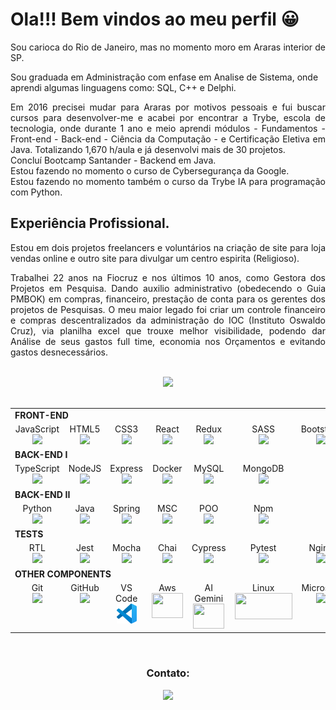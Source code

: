 # Ola!!! Bem vindos ao meu perfil 😀

<p align= "justify">Sou carioca do Rio de Janeiro, mas no momento moro em Araras interior de SP.</p> <p>Sou graduada em Administração
com enfase em Analise de Sistema, onde aprendi algumas linguagens como:
SQL, C++ e Delphi.</p>
<p align= "justify">
Em 2016 precisei mudar para Araras por motivos pessoais e fui buscar cursos
para desenvolver-me e acabei por encontrar a Trybe, escola de tecnologia, onde
durante 1 ano e meio aprendi módulos - Fundamentos - Front-end - Back-end - Ciência da Computação - e Certificação Eletiva em Java. 
Totalizando 1,670 h/aula e já desenvolvi mais de 30 projetos. 
<br>Concluí Bootcamp Santander - Backend em Java.
<br>Estou fazendo no momento o curso de Cybersegurança da Google.
<br>Estou fazendo no momento também o curso da Trybe IA para programação com Python. 
</p> 

## Experiência Profissional.

<p align= "justify">Estou em dois projetos freelancers e voluntários na criação de site para loja vendas online e outro site para divulgar um centro espirita (Religioso).</p>
<p align= "justify">Trabalhei 22 anos na Fiocruz e nos últimos 10 anos, como Gestora dos Projetos
em Pesquisa. Dando auxilio administrativo (obedecendo o Guia PMBOK) em
compras, financeiro, prestação de conta para os gerentes dos projetos de Pesquisas. O meu
maior legado foi criar um controle financeiro e compras descentralizados da administração do IOC (Instituto Oswaldo Cruz), via planilha excel que trouxe melhor visibilidade, podendo dar Análise de seus gastos full time, economia nos Orçamentos e evitando gastos desnecessários.
</p>


<br>

<!-- GITHUB STATUS -->
<div align="center">
<!--   <img height="180em" src="https://github-readme-stats.vercel.app/api?username=patriciaEliseu&show_icons=true&theme=cobalt&include_all_commits=true&count_private=true"/> -->
  <img height="180em" src="https://github-readme-stats.vercel.app/api/top-langs/?username=patriciaEliseu&layout=compact&langs_count=10&theme=dark"/>

  <!-- TEMAS: dark, radical, merko, gruvbox, tokyonight, onedark, cobalt, synthwave, highcontrast, dracula -->
</div>

<br>

<!-- TECNOLOGIAS -->
<table width="320px" align="center">
  <tbody>
    <tr>
      <td colspan="8" align="left"><strong>FRONT-END</strong></td>
    </tr>
    <tr valign="top">
      <td width="80px" align="center">
        <span>JavaScript</span><br>
        <img height="32px" src="https://upload.vectorlogo.zone/logos/javascript/images/239ec8a4-163e-4792-83b6-3f6d96911757.svg" />
      </td>
      <td width="80px" align="center">
        <span>HTML5</span><br>
        <img height="32" src="https://cdn.jsdelivr.net/gh/devicons/devicon/icons/html5/html5-original.svg" />
      </td>
      <td width="80px" align="center">
        <span>CSS3</span><br>
        <img height="32px" src="https://cdn.jsdelivr.net/gh/devicons/devicon/icons/css3/css3-original.svg">
      </td>
      <td width="80px" align="center">
        <span>React</span><br>
        <img height="32px" src="https://cdn.jsdelivr.net/gh/devicons/devicon/icons/react/react-original.svg"/>
      </td>
      <td width="80px" align="center">
        <span>Redux</span><br>
        <img height="32" src="https://cdn.worldvectorlogo.com/logos/redux.svg">
      </td>
      <td width="80px" align="center">
        <span>SASS</span><br>
        <img height="32px" src="https://github.com/user-attachments/assets/55241c36-e4e7-4490-a26f-7679b246a7ad" />
      </td>
      <td width="80px" align="center">
        <span>Bootstrap</span><br>
        <img height="32px" src="https://v5.getbootstrap.com/docs/5.0/assets/brand/bootstrap-logo-shadow.png"/>
      </td>
      <td width="80px" align="center">
        <span>Trello</span><br>
        <img height="32px" src="https://www.vectorlogo.zone/logos/trello/trello-icon.svg" />
      </td>
    </tr>
    <tr>
      <td colspan="8" align="left"><strong>BACK-END I</strong></td>
    </tr>
    <tr valign="top">
      <td width="80px" align="center">
        <span>TypeScript</span><br>
        <img height="32px" src="https://www.vectorlogo.zone/logos/typescriptlang/typescriptlang-icon.svg" />
      </td>
      <td width="80px" align="center">
        <span>NodeJS</span><br>
        <img height="32px" src="https://www.vectorlogo.zone/logos/nodejs/nodejs-icon.svg" />
      </td>           
      <td width="80px" align="center">
        <span>Express</span><br>
        <img height="42px" src="https://cdn.jsdelivr.net/gh/devicons/devicon/icons/express/express-original.svg">
      </td>
      <td width="60px" align="center">
        <span>Docker</span><br>
        <img height="32px" src="https://user-images.githubusercontent.com/25181517/117207330-263ba280-adf4-11eb-9b97-0ac5b40bc3be.png" />
      </td>
      <td width="50px" align="center">
        <span>MySQL</span><br>
        <img height="52px" src="https://user-images.githubusercontent.com/25181517/183896128-ec99105a-ec1a-4d85-b08b-1aa1620b2046.png" />
      </td>
      <td width="80px" align="center">
        <span>MongoDB</span><br>
        <img height="48px" src="https://img.shields.io/badge/MongoDB-%234ea94b.svg?style=for-the-badge&logo=mongodb&logoColor=white" />
      </td>           
    </tr>
    <tr>
      <td colspan="8" align="left"><strong>BACK-END II</strong></td>
    </tr>
	    <td width="80px" align="center">
        <span>Python</span><br>
        <img height="32" src="https://www.vectorlogo.zone/logos/python/python-icon.svg" />
      </td>
		  <td width="40px" align="center">
        <span>Java</span><br>
        <img height="37" src="https://www.vectorlogo.zone/logos/java/java-icon.svg" />
      </td>
	    <td width="80px" align="center">
        <span>Spring</span><br>
        <img height="32px" src="https://img.shields.io/badge/spring-%236DB33F.svg?style=for-the-badge&logo=spring&logoColor=white" />
      </td>	
      <td width="90px" align="center">
        <span>MSC</span><br>
        <img height="32px" src="https://user-images.githubusercontent.com/96168296/232324476-9102fc89-b213-4038-b778-bb6ca9bc0cbf.png" />
      </td> 
      <td width="90px" align="center">
        <span>POO</span><br>
        <img height="32px" src="https://user-images.githubusercontent.com/96168296/232327980-9879eec2-daa9-477a-b087-bfa0c6d95d5c.png" />
      </td> 
	    <td width="80px" align="center">
        <span>Npm</span><br>
        <img height="32px" src="https://www.vectorlogo.zone/logos/npmjs/npmjs-ar21.svg"/>
      </td>
	  <tr>
      <td colspan="8" align="left"><strong>TESTS</strong></td>
    </tr>
    <tr valign="top">
      <td width="80px" align="center">
        <span>RTL</span><br>
        <img height="32" src="https://testing-library.com/img/octopus-128x128.png" />
      </td>
      <td width="80px" align="center">
        <span>Jest</span><br>
        <img height="32px" src="https://user-images.githubusercontent.com/25181517/187955005-f4ca6f1a-e727-497b-b81b-93fb9726268e.png" />
      </td>
      <td width="80px" align="center">
        <span>Mocha</span><br>
        <img height="32px" src="https://www.vectorlogo.zone/logos/mochajs/mochajs-icon.svg" />
      </td>
      <td width="80px" align="center">
        <span>Chai</span><br>
        <img height="32px" src="https://user-images.githubusercontent.com/25181517/201476472-d2f5f644-cfc9-43e5-96d3-c8f40f18b5cb.png" />
      </td>            
      <td width="80px" align="center">
        <span>Cypress</span><br>
        <img height="32" src="https://user-images.githubusercontent.com/68279555/200387386-276c709f-380b-46cc-81fd-f292985927a8.png" />
      </td>
      <td width="80px" align="center">
        <span>Pytest</span><br>
        <img height="42" src="https://user-images.githubusercontent.com/25181517/184117132-9e89a93b-65fb-47c3-91e7-7d0f99e7c066.png" />
      </td>
	    <td width="32px" align="center">
        <span>Nginx</span><br>
        <img height="40px" src="https://user-images.githubusercontent.com/25181517/183345125-9a7cd2e6-6ad6-436f-8490-44c903bef84c.png" />
      </td>
    </tr>      
    <tr>
      <td colspan="8" align="left"><strong>OTHER COMPONENTS</strong></td>
    </tr>
    <tr valign="top">              
      <td width="80px" align="center">
        <span>Git</span><br>
        <img height="32px" src="https://cdn.jsdelivr.net/gh/devicons/devicon/icons/git/git-plain.svg" />
      </td>
      <td width="80px" align="center">
        <span>GitHub</span><br>
        <img height="40px" src="https://user-images.githubusercontent.com/25181517/192108374-8da61ba1-99ec-41d7-80b8-fb2f7c0a4948.png" />                 
      </td> 
      <td width="90px" align="center">
        <span>VS Code</span><br>
        <img height="32" src="https://github.com/devicons/devicon/blob/master/icons/vscode/vscode-original.svg" />
      </td>           
      <td width="30px" align="center">
        <span>Aws<span><br>
        <img height="40" width="50" src="https://img.icons8.com/color/256/amazon-web-services.png" />
      </td>
	<td width="30px" align="center">
        <span>AI Gemini<span><br>
        <img height="40" width="50" src="![image](https://github.com/user-attachments/assets/415e3930-0170-4efb-b738-67aed8bd417f)" />
      </td>
      <td width="80px" align="center">
        <span>Linux</span><br>
        <img height="42" width="92" src="https://img.shields.io/badge/Linux-000?style=for-the-badge&logo=linux&logoColor=FCC624" />
      </td> 	
      <td width="80px" align="center">
        <span>Microsoft</span><br>
        <img height="32px" src="https://user-images.githubusercontent.com/96168296/232350672-71f212b2-1e87-406d-ab33-8bc0d8ea1f99.png" />
      </td>
    </tr>
	 </tbody>
      </table>
<br>

<!-- REDES SOCIAIS -->
<div align="center" >

### Contato:
 <a href="https://www.linkedin.com/in/patriciaeliseupge/" target="_blank"><img src="https://img.shields.io/badge/-LinkedIn-%230077B5?style=for-the-badge&logo=linkedin&logoColor=white" target="_blank"></a>  
  

</div>

